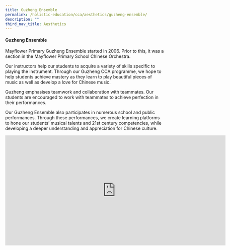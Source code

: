 ```yaml
---
title: Guzheng Ensemble
permalink: /holistic-education/cca/aesthetics/guzheng-ensemble/
description: ""
third_nav_title: Aesthetics
---
```

#### **Guzheng Ensemble**
Mayflower Primary Guzheng Ensemble started in 2006. Prior to this, it was a section in the Mayflower Primary School Chinese Orchestra.
  
Our instructors help our students to acquire a variety of skills specific to playing the instrument. Through our Guzheng CCA programme, we hope to help students achieve mastery as they learn to play beautiful pieces of music as well as develop a love for Chinese music. 
  
Guzheng emphasises teamwork and collaboration with teammates. Our students are encouraged to work with teammates to achieve perfection in their performances. 
  
Our Guzheng Ensemble also participates in numerous school and public performances. Through these performances, we create learning platforms to hone our students’ musical talents and 21st century competencies, while developing a deeper understanding and appreciation for Chinese culture.

<iframe width="700" height="350" src="https://www.youtube.com/embed/1pwDpqOCB-A" title="MFPS Guzheng Video" frameborder="0" allow="accelerometer; autoplay; clipboard-write; encrypted-media; gyroscope; picture-in-picture" allowfullscreen></iframe>


